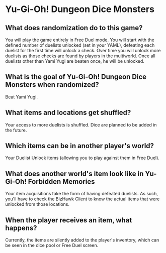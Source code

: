 
# Yu-Gi-Oh! Dungeon Dice Monsters

## What does randomization do to this game?

You will play the game entirely in Free Duel mode. You will start with the defined number of duelists unlocked (set in your YAML),
defeating each duelist for the first time will unlock a check. Over time you will unlock more duelists as those checks are found
by players in the multiworld. Once all duelists other than Yami Yugi are beaten once, he will be unlocked.

## What is the goal of Yu-Gi-Oh! Dungeon Dice Monsters when randomized?

Beat Yami Yugi.

## What items and locations get shuffled?

Your access to more duelists is shuffled. Dice are planned to be added in the future.

## Which items can be in another player's world?

Your Duelist Unlock items (allowing you to play against them in Free Duel).

## What does another world's item look like in Yu-Gi-Oh! Forbidden Memories

Your item acquisitions take the form of having defeated duelists. As such,
you'll have to check the BizHawk Client to know the actual items that were unlocked from those locations.

## When the player receives an item, what happens?

Currently, the items are silently added to the player's inventory, which can be seen in the dice pool or Free Duel screen.
